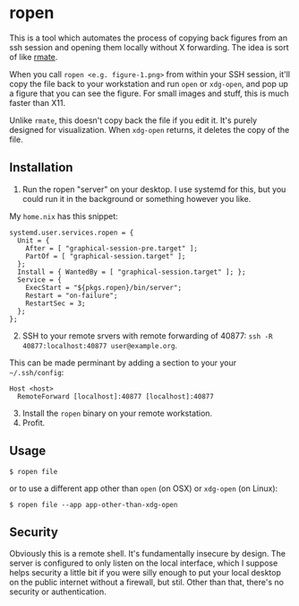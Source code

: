 # ropen

This is a tool which automates the process of copying back figures from an ssh session and opening
them locally without X forwarding. The idea is sort of like [rmate](https://github.com/textmate/rmate).

When you call `ropen <e.g. figure-1.png>` from within your SSH session, it'll copy the file back to
your workstation and run `open` or `xdg-open`, and pop up a figure that you can see the figure. For small images and
stuff, this is much faster than X11.

Unlike `rmate`, this doesn't copy back the file if you edit it. It's purely designed for visualization. When
`xdg-open` returns, it deletes the copy of the file.

Installation
------------
1. Run the ropen "server" on your desktop. I use systemd for this, but you could run it in the background or something however you like.

My `home.nix` has this snippet:

```
systemd.user.services.ropen = {
  Unit = {
    After = [ "graphical-session-pre.target" ];
    PartOf = [ "graphical-session.target" ];
  };
  Install = { WantedBy = [ "graphical-session.target" ]; };
  Service = {
    ExecStart = "${pkgs.ropen}/bin/server";
    Restart = "on-failure";
    RestartSec = 3;
  };
};
```

2. SSH to your remote srvers with remote forwarding of 40877: `ssh -R 40877:localhost:40877 user@example.org`.

This can be made perminant by adding a section to your your `~/.ssh/config`:
```
Host <host>
  RemoteForward [localhost]:40877 [localhost]:40877
```

3. Install the `ropen` binary on your remote workstation.
4. Profit.


Usage
-----

```
$ ropen file
```
or to use a different app other than `open` (on OSX) or `xdg-open` (on Linux):

```
$ ropen file --app app-other-than-xdg-open
```


Security
--------
Obviously this is a remote shell. It's fundamentally insecure by design. The server is configured to only listen
on the local interface, which I  suppose helps security a little bit if you were silly enough to put your local
desktop on the public internet without a firewall, but stil. Other than that, there's no security or authentication.
